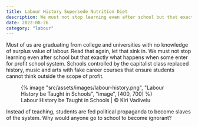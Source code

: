 ```yaml
---
title: Labour History Supersede Nutrition Diet
description: We must not stop learning even after school but that exactly what happens when some enter for profit school system
date: 2022-08-26
category: "labour"
---
```


Most of us are graduating from college and universities with no knowledge of surplus value of labour. Read that again, let that sink in. We must not stop learning even after school but that exactly what happens when some enter for profit school system. Schools controlled by the capitalist class replaced history, music and arts with fake career courses that ensure students cannot think outside the scope of profit.

<!-- excerpt -->

<figure>
{% image "src/assets/images/labour-history.png", "Labour History be Taught in Schools", "image", [400, 700] %}
<figcaption>Labour History be Taught in Schools | © Kiri Vadivelu</figcaption>
</figure>

Instead of teaching, students are fed political propaganda to become slaves of the system. Why would anyone go to school to become ignorant?
